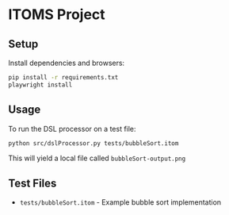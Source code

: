 # ITOMS Project

## Setup

Install dependencies and browsers:

```bash
pip install -r requirements.txt
playwright install
```

## Usage

To run the DSL processor on a test file:

```bash
python src/dslProcessor.py tests/bubbleSort.itom
```

This will yield a local file called `bubbleSort-output.png`

## Test Files

- `tests/bubbleSort.itom` - Example bubble sort implementation